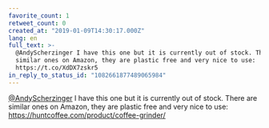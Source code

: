```yaml
---
favorite_count: 1
retweet_count: 0
created_at: "2019-01-09T14:30:17.000Z"
lang: en
full_text: >-
  @AndyScherzinger I have this one but it is currently out of stock. There are
  similar ones on Amazon, they are plastic free and very nice to use:
  https://t.co/XdDX7zskr5
in_reply_to_status_id: "1082661877489065984"
---
```


[@AndyScherzinger](https://twitter.com/AndyScherzinger) I have this one but it
is currently out of stock. There are similar ones on Amazon, they are plastic
free and very nice to use: <https://huntcoffee.com/product/coffee-grinder/>
